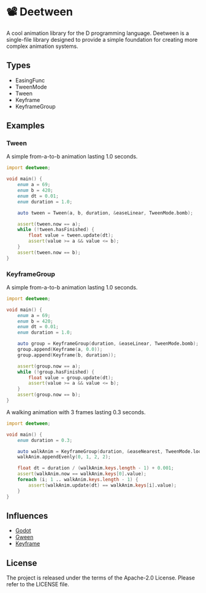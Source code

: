 # 📽 Deetween

A cool animation library for the D programming language.
Deetween is a single-file library designed to provide a simple foundation for creating more complex animation systems.

## Types

* EasingFunc
* TweenMode
* Tween
* Keyframe
* KeyframeGroup

## Examples

### Tween

A simple from-a-to-b animation lasting 1.0 seconds.

```d
import deetween;

void main() {
    enum a = 69;
    enum b = 420;
    enum dt = 0.01;
    enum duration = 1.0;

    auto tween = Tween(a, b, duration, &easeLinear, TweenMode.bomb);

    assert(tween.now == a);
    while (!tween.hasFinished) {
        float value = tween.update(dt);
        assert(value >= a && value <= b);
    }
    assert(tween.now == b);
}
```

### KeyframeGroup

A simple from-a-to-b animation lasting 1.0 seconds.

```d
import deetween;

void main() {
    enum a = 69;
    enum b = 420;
    enum dt = 0.01;
    enum duration = 1.0;

    auto group = KeyframeGroup(duration, &easeLinear, TweenMode.bomb);
    group.append(Keyframe(a, 0.0));
    group.append(Keyframe(b, duration));

    assert(group.now == a);
    while (!group.hasFinished) {
        float value = group.update(dt);
        assert(value >= a && value <= b);
    }
    assert(group.now == b);
}
```

A walking animation with 3 frames lasting 0.3 seconds.

```d
import deetween;

void main() {
    enum duration = 0.3;

    auto walkAnim = KeyframeGroup(duration, &easeNearest, TweenMode.loop);
    walkAnim.appendEvenly(0, 1, 2, 2);

    float dt = duration / (walkAnim.keys.length - 1) + 0.001;
    assert(walkAnim.now == walkAnim.keys[0].value);
    foreach (i; 1 .. walkAnim.keys.length - 1) {
        assert(walkAnim.update(dt) == walkAnim.keys[i].value);
    }
}
```

## Influences

* [Godot](https://docs.godotengine.org/en/stable/classes/class_animationplayer.html)
* [Gween](https://github.com/tanema/gween)
* [Keyframe](https://github.com/HannesMann/keyframe)

## License

The project is released under the terms of the Apache-2.0 License.
Please refer to the LICENSE file.